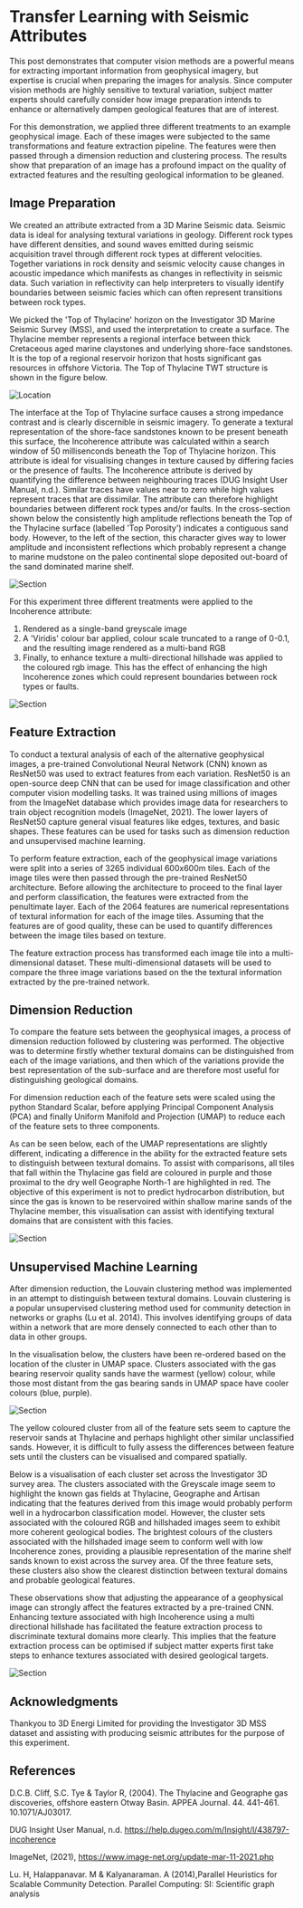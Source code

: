 # Transfer Learning with Seismic Attributes

This post demonstrates that computer vision methods are a powerful means for extracting important information from geophysical imagery, but expertise is crucial when preparing the images for analysis. Since computer vision methods are highly sensitive to textural variation, subject matter experts should carefully consider how image preparation intends to enhance or alternatively dampen geological features that are of interest. 

For this demonstration, we applied three different treatments to an example geophysical image. Each of these images were subjected to the same transformations and feature extraction pipeline. The features were then passed through a dimension reduction and clustering process. The results show that preparation of an image has a profound impact on the quality of extracted features and the resulting geological information to be gleaned. 

## Image Preparation

We created an attribute extracted from a 3D Marine Seismic data. Seismic data is ideal for analysing textural variations in geology. Different rock types have different densities, and sound waves emitted during seismic acquisition travel through different rock types at different velocities. Together variations in rock density and seismic velocity cause changes in acoustic impedance which manifests as changes in reflectivity in seismic data. Such variation in reflectivity can help interpreters to visually identify boundaries between seismic facies which can often represent transitions between rock types.      

We picked the 'Top of Thylacine' horizon on the Investigator 3D Marine Seismic Survey (MSS), and used the interpretation to create a surface. The Thylacine member represents a regional interface between thick Cretaceous aged marine claystones and underlying shore-face sandstones. It is the top of a regional reservoir horizon that hosts significant gas resources in offshore Victoria. The Top of Thylacine TWT structure is shown in the figure below.  

![Location](images/Location_map.png)

The interface at the Top of Thylacine surface causes a strong impedance contrast and is clearly discernible in seismic imagery. To generate a textural representation of the shore-face sandstones known to be present beneath this surface, the Incoherence attribute was calculated within a search window of 50 millisenconds beneath the Top of Thylacine horizon. This attribute is ideal for visualising changes in texture caused by differing facies or the presence of faults. The Incoherence attribute is derived by quantifying the difference between neighbouring traces (DUG Insight User Manual, n.d.). Similar traces have values near to zero while high values represent traces that are dissimilar. The attribute can therefore highlight boundaries between different rock types and/or faults. In the cross-section shown below the consistently high amplitude reflections beneath the Top of the Thylacine surface (labelled 'Top Porosity') indicates a contiguous sand body. However, to the left of the section, this character gives way to lower amplitude and inconsistent reflections which probably represent a change to marine mudstone on the paleo continental slope deposited out-board of the sand dominated marine shelf. 

![Section](images/Geograph.png)

For this experiment three different treatments were applied to the Incoherence attribute: 

1. Rendered as a single-band greyscale image
2. A 'Viridis' colour bar applied, colour scale truncated to a range of 0-0.1, and the resulting image rendered as a multi-band RGB
3. Finally, to enhance texture a multi-directional hillshade was applied to the coloured rgb image. This has the effect of enhancing the high Incoherence zones which could represent boundaries between rock types or faults.

![Section](images/Incoherence.png)

## Feature Extraction

To conduct a textural analysis of each of the alternative geophysical images, a pre-trained Convolutional Neural Network (CNN) known as ResNet50 was used to extract features from each variation. ResNet50 is an open-source deep CNN that can be used for image classification and other computer vision modelling tasks. It was trained using millions of images from the ImageNet database which provides image data for researchers to train object recognition models (ImageNet, 2021). The lower layers of ResNet50 capture general visual features like edges, textures, and basic shapes. These features can be used for tasks such as dimension reduction and unsupervised machine learning.

To perform feature extraction, each of the geophysical image variations were split into a series of 3265 individual 600x600m tiles. Each of the image tiles were then passed through the pre-trained ResNet50 architecture. Before allowing the architecture to proceed to the final layer and perform classification, the features were extracted from the penultimate layer. Each of the 2064 features are numerical representations of textural information for each of the image tiles. Assuming that the features are of good quality, these can be used to quantify differences between the image tiles based on texture. 

The feature extraction process has transformed each image tile into a multi-dimensional dataset. These multi-dimensional datasets will be used to compare the three image variations based on the the textural information extracted by the pre-trained network.     

## Dimension Reduction

To compare the feature sets between the geophysical images, a process of dimension reduction followed by clustering was performed. The objective was to determine firstly whether textural domains can be distinguished from each of the image variations, and then which of the variations provide the best representation of the sub-surface and are therefore most useful for distinguishing geological domains.  

For dimension reduction each of the feature sets were scaled using the python Standard Scalar, before applying Principal Component Analysis (PCA) and finally Uniform Manifold and Projection (UMAP) to reduce each of the feature sets to three components.   

As can be seen below, each of the UMAP representations are slightly different, indicating a difference in the ability for the extracted feature sets to distinguish between textural domains. To assist with comparisons, all tiles that fall within the Thylacine gas field are coloured in purple and those proximal to the dry well Geographe North-1 are highlighted in red. The objective of this experiment is not to predict hydrocarbon distribution, but since the gas is known to be reservoired within shallow marine sands of the Thylacine member, this visualisation can assist with identifying textural domains that are consistent with this facies. 

![Section](images/UMAP.png)

## Unsupervised Machine Learning

After dimension reduction, the Louvain clustering method was implemented in an attempt to distinguish between textural domains. Louvain clustering is a popular unsupervised clustering method used for community detection in networks or graphs (Lu et al. 2014). This involves identifying groups of data within a network that are more densely connected to each other than to data in other groups.

In the visualisation below, the clusters have been re-ordered based on the location of the cluster in UMAP space. Clusters associated with the gas bearing reservoir quality sands have the warmest (yellow) colour, while those most distant from the gas bearing sands in UMAP space have cooler colours (blue, purple). 

![Section](images/clusters.png)

The yellow coloured cluster from all of the feature sets seem to capture the reservoir sands at Thylacine and perhaps highlight other similar unclassified sands. However, it is difficult to fully assess the differences between feature sets until the clusters can be visualised and compared spatially. 

Below is a visualisation of each cluster set across the Investigator 3D survey area. The clusters associated with the Greyscale image seem to highlight the known gas fields at Thylacine, Geographe and Artisan indicating that the features derived from this image would probably perform well in a hydrocarbon classification model. However, the cluster sets associated with the coloured RGB and hillshaded images seem to exhibit more coherent geological bodies. The brightest colours of the clusters associated with the hillshaded image seem to conform well with low Incoherence zones, providing a plausible representation of the marine shelf sands known to exist across the survey area. Of the three feature sets, these clusters also show the clearest distinction between textural domains and probable geological features. 

These observations show that adjusting the appearance of a geophysical image can strongly affect the features extracted by a pre-trained CNN. Enhancing texture associated with high Incoherence using a multi directional hillshade has facilitated the feature extraction process to discriminate textural domains more clearly. This implies that the feature extraction process can be optimised if subject matter experts first take steps to enhance textures associated with desired geological targets.    

![Section](images/maps.png)

## Acknowledgments
Thankyou to 3D Energi Limited for providing the Investigator 3D MSS dataset and assisting with producing seismic attributes for the purpose of this experiment.  

## References
D.C.B. Cliff, S.C. Tye & Taylor R, (2004). The Thylacine and Geographe gas discoveries, offshore eastern Otway Basin. APPEA Journal. 44. 441-461. 10.1071/AJ03017. 

DUG Insight User Manual, n.d. https://help.dugeo.com/m/Insight/l/438797-incoherence 

ImageNet, (2021), https://www.image-net.org/update-mar-11-2021.php

Lu. H, Halappanavar. M & Kalyanaraman. A (2014),Parallel Heuristics for Scalable Community Detection. Parallel Computing: SI: Scientific graph analysis







